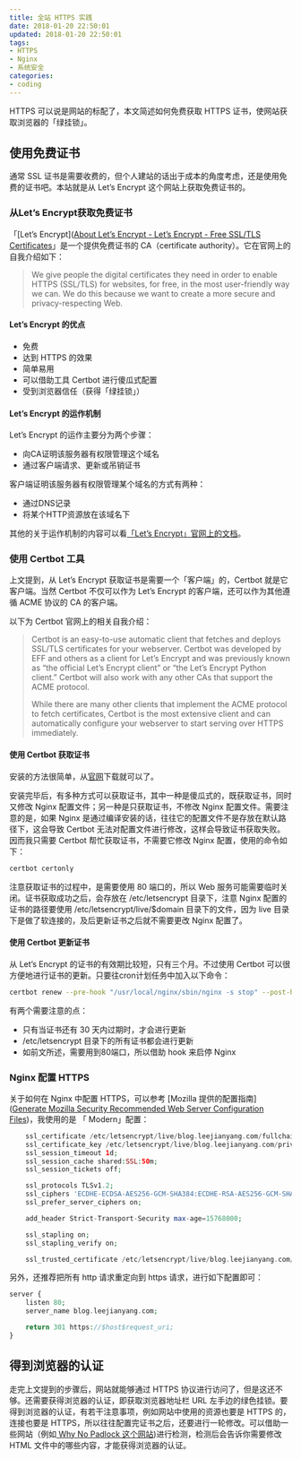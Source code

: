 ```yaml
---
title: 全站 HTTPS 实践
date: 2018-01-20 22:50:01
updated: 2018-01-20 22:50:01
tags:
- HTTPS
- Nginx
- 系统安全
categories:
- coding
---
```


HTTPS 可以说是网站的标配了，本文简述如何免费获取 HTTPS 证书，使网站获取浏览器的「绿挂锁」。

<!--more-->

## 使用免费证书
通常 SSL 证书是需要收费的，但个人建站的话出于成本的角度考虑，还是使用免费的证书吧。本站就是从 Let’s Encrypt 这个网站上获取免费证书的。

### 从Let’s Encrypt获取免费证书

「[Let’s Encrypt]([About Let’s Encrypt - Let’s Encrypt - Free SSL/TLS Certificates](https://letsencrypt.org/about/)」是一个提供免费证书的 CA（certificate authority）。它在官网上的自我介绍如下：
> We give people the digital certificates they need in order to enable HTTPS (SSL/TLS) for websites, for free, in the most user-friendly way we can. We do this because we want to create a more secure and privacy-respecting Web.  

#### Let’s Encrypt 的优点

- 免费
- 达到 HTTPS 的效果
- 简单易用
- 可以借助工具 Certbot 进行傻瓜式配置
- 受到浏览器信任（获得「绿挂锁」）

#### Let’s Encrypt 的运作机制

Let’s Encrypt 的运作主要分为两个步骤：
- 向CA证明该服务器有权限管理这个域名
- 通过客户端请求、更新或吊销证书

客户端证明该服务器有权限管理某个域名的方式有两种：
- 通过DNS记录
- 将某个HTTP资源放在该域名下

其他的关于运作机制的内容可以看[「Let’s Encrypt」官网上的文档](https://letsencrypt.org/how-it-works/)。

### 使用 Certbot 工具

上文提到，从 Let’s Encrypt 获取证书是需要一个「客户端」的，Certbot 就是它客户端。当然 Certbot 不仅可以作为 Let’s Encrypt 的客户端，还可以作为其他遵循 ACME 协议的 CA 的客户端。

以下为 Certbot 官网上的相关自我介绍：
> Certbot is an easy-to-use automatic client that fetches and deploys SSL/TLS certificates for your webserver. Certbot was developed by EFF and others as a client for Let’s Encrypt and was previously known as “the official Let’s Encrypt client” or “the Let’s Encrypt Python client.” Certbot will also work with any other CAs that support the ACME protocol.  
>   
> While there are many other clients that implement the ACME protocol to fetch certificates, Certbot is the most extensive client and can automatically configure your webserver to start serving over HTTPS immediately.  

#### 使用 Certbot 获取证书

安装的方法很简单，从[官网](https://certbot.eff.org)下载就可以了。

安装完毕后，有多种方式可以获取证书，其中一种是傻瓜式的，既获取证书，同时又修改 Nginx 配置文件；另一种是只获取证书，不修改 Nginx 配置文件。需要注意的是，如果 Nginx 是通过编译安装的话，往往它的配置文件不是存放在默认路径下，这会导致 Certbot 无法对配置文件进行修改，这样会导致证书获取失败。因而我只需要 Certbot 帮忙获取证书，不需要它修改 Nginx 配置，使用的命令如下：
```bash
certbot certonly
```

注意获取证书的过程中，是需要使用 80 端口的，所以 Web 服务可能需要临时关闭。证书获取成功之后，会存放在 /etc/letsencrypt 目录下，注意 Nginx 配置的证书的路径要使用 /etc/letsencrypt/live/$domain 目录下的文件，因为 live 目录下是做了软连接的，及后更新证书之后就不需要更改 Nginx 配置了。

#### 使用 Certbot 更新证书

从 Let’s Encrypt 的证书的有效期比较短，只有三个月。不过使用 Certbot 可以很方便地进行证书的更新。只要往cron计划任务中加入以下命令：
```bash
certbot renew --pre-hook "/usr/local/nginx/sbin/nginx -s stop" --post-hook "/usr/local/nginx/sbin/nginx"
```

有两个需要注意的点：
- 只有当证书还有 30 天内过期时，才会进行更新
- /etc/letsencrypt 目录下的所有证书都会进行更新
- 如前文所述，需要用到80端口，所以借助 hook 来启停 Nginx

### Nginx 配置 HTTPS

关于如何在 Nginx 中配置 HTTPS，可以参考 [Mozilla 提供的配置指南]([Generate Mozilla Security Recommended Web Server Configuration Files](https://mozilla.github.io/server-side-tls/ssl-config-generator/))，我使用的是 「 Modern」配置：
```php
    ssl_certificate /etc/letsencrypt/live/blog.leejianyang.com/fullchain.pem;
    ssl_certificate_key /etc/letsencrypt/live/blog.leejianyang.com/privkey.pem;
    ssl_session_timeout 1d;
    ssl_session_cache shared:SSL:50m;
    ssl_session_tickets off;

    ssl_protocols TLSv1.2;
    ssl_ciphers 'ECDHE-ECDSA-AES256-GCM-SHA384:ECDHE-RSA-AES256-GCM-SHA384:ECDHE-ECDSA-CHACHA20-POLY1305:ECDHE-RSA-CHACHA20-POLY1305:ECDHE-ECDSA-AES128-GCM-SHA256:ECDHE-RSA-AES128-GCM-SHA256:ECDHE-ECDSA-AES256-SHA384:ECDHE-RSA-AES256-SHA384:ECDHE-ECDSA-AES128-SHA256:ECDHE-RSA-AES128-SHA256';
    ssl_prefer_server_ciphers on;

    add_header Strict-Transport-Security max-age=15768000;

    ssl_stapling on;
    ssl_stapling_verify on;

    ssl_trusted_certificate /etc/letsencrypt/live/blog.leejianyang.com/chain.pem;
```

另外，还推荐把所有 http 请求重定向到 https 请求，进行如下配置即可：
```php
server {
    listen 80;
    server_name blog.leejianyang.com;

    return 301 https://$host$request_uri;
}
```

## 得到浏览器的认证
走完上文提到的步骤后，网站就能够通过 HTTPS 协议进行访问了，但是这还不够。还需要获得浏览器的认证，即获取浏览器地址栏 URL 左手边的绿色挂锁。要得到浏览器的认证，有若干注意事项，例如网站中使用的资源也要是 HTTPS 的，连接也要是 HTTPS，所以往往配置完证书之后，还要进行一轮修改。可以借助一些网站（例如[ Why No Padlock 这个网站](https://www.whynopadlock.com/))进行检测，检测后会告诉你需要修改 HTML 文件中的哪些内容，才能获得浏览器的认证。
